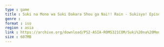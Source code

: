```yaml
---
type : game
title : Suki na Mono wa Suki Dakara Shou ga Nai!! Rain - Sukisyo! Episode 03 (Japan)
genre : 
format : iso
region : asia
link : https://archive.org/download/PS2-ASIA-ROMS321COM/Suki%20na%20Mono%20wa%20Suki%20Dakara%20Shou%20ga%20Nai%21%21%20Rain%20-%20Sukisyo%21%20Episode%2003%20%28Japan%29.7z
size : 607MB
---
```

